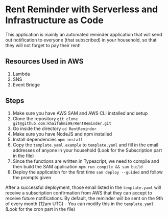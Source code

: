 # Rent Reminder with Serverless and Infrastructure as Code

This application is mainly an automated reminder application that will send out
notification to everyone (that subscribed) in your household, so that they will not
forget to pay their rent!

## Resources Used in AWS
1. Lambda
2. SNS
3. Event Bridge

## Steps
1. Make sure you have AWS SAM and AWS CLI installed and setup
2. Clone the repository `git clone git@github.com:khaifahmi99/RentReminder.git`
3. Go inside the directory `cd RentReminder`
4. Make sure you have NodeJS and npm installed
5. Install dependencies `npm install`
6. Copy the `template.yaml.example` to `template.yaml` and fill in the email addresses of anyone in your household (Look for the Subscription part in the file)
7. Since the functions are written in Typescript, we need to compile and then build the SAM application `npm run compile && sam build`
8. Deploy the application for the first time `sam deploy --guided` and follow the prompts given

After a successful deployment, those email listed in the `template.yaml` will receive a
subscription confirmation from AWS that they can accept to receive future notifications. By default, the reminder will be sent on the 9th of every month (12am UTC) - You can modify this in the `template.yaml` (Look for the cron part in the file)